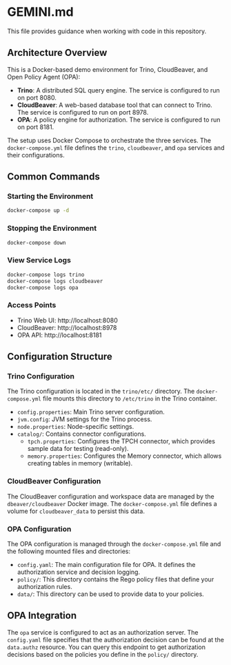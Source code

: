 # GEMINI.md

This file provides guidance when working with code in this repository.

## Architecture Overview

This is a Docker-based demo environment for Trino, CloudBeaver, and Open Policy Agent (OPA):

- **Trino**: A distributed SQL query engine. The service is configured to run on port 8080.
- **CloudBeaver**: A web-based database tool that can connect to Trino. The service is configured to run on port 8978.
- **OPA**: A policy engine for authorization. The service is configured to run on port 8181.

The setup uses Docker Compose to orchestrate the three services. The `docker-compose.yml` file defines the `trino`, `cloudbeaver`, and `opa` services and their configurations.

## Common Commands

### Starting the Environment
```bash
docker-compose up -d
```

### Stopping the Environment
```bash
docker-compose down
```

### View Service Logs
```bash
docker-compose logs trino
docker-compose logs cloudbeaver
docker-compose logs opa
```

### Access Points
- Trino Web UI: http://localhost:8080
- CloudBeaver: http://localhost:8978
- OPA API: http://localhost:8181

## Configuration Structure

### Trino Configuration

The Trino configuration is located in the `trino/etc/` directory. The `docker-compose.yml` file mounts this directory to `/etc/trino` in the Trino container.

- `config.properties`: Main Trino server configuration.
- `jvm.config`: JVM settings for the Trino process.
- `node.properties`: Node-specific settings.
- `catalog/`: Contains connector configurations.
    - `tpch.properties`: Configures the TPCH connector, which provides sample data for testing (read-only).
    - `memory.properties`: Configures the Memory connector, which allows creating tables in memory (writable).

### CloudBeaver Configuration

The CloudBeaver configuration and workspace data are managed by the `dbeaver/cloudbeaver` Docker image. The `docker-compose.yml` file defines a volume for `cloudbeaver_data` to persist this data.

### OPA Configuration

The OPA configuration is managed through the `docker-compose.yml` file and the following mounted files and directories:

- `config.yaml`: The main configuration file for OPA. It defines the authorization service and decision logging.
- `policy/`: This directory contains the Rego policy files that define your authorization rules.
- `data/`: This directory can be used to provide data to your policies.

## OPA Integration

The `opa` service is configured to act as an authorization server. The `config.yaml` file specifies that the authorization decision can be found at the `data.authz` resource. You can query this endpoint to get authorization decisions based on the policies you define in the `policy/` directory.